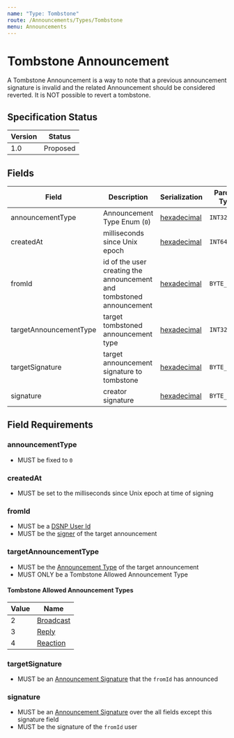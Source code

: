 ```yaml
---
name: "Type: Tombstone"
route: /Announcements/Types/Tombstone
menu: Announcements
---
```


# Tombstone Announcement

A Tombstone Announcement is a way to note that a previous announcement signature is invalid and the related Announcement should be considered reverted.
It is NOT possible to revert a tombstone.

## Specification Status

| Version | Status   |
| ------  | -------- |
| 1.0     | Proposed |

## Fields

| Field | Description | Serialization | Parquet Type | Bloom Filter |
| ----- | ----------- | ------------- | ------------ | ------------ |
| announcementType | Announcement Type Enum (`0`) | [hexadecimal](/Announcements/Overview#hexadecimal) | `INT32` | no |
| createdAt | milliseconds since Unix epoch | [hexadecimal](/Announcements/Overview#hexadecimal) | `INT64` | no
| fromId | id of the user creating the announcement and tombstoned announcement | [hexadecimal](/Announcements/Overview#hexadecimal) | `BYTE_ARRAY` | YES
| targetAnnouncementType | target tombstoned announcement type | [hexadecimal](/Announcements/Overview#hexadecimal) | `INT32` | no |
| targetSignature | target announcement signature to tombstone  | [hexadecimal](/Announcements/Overview#hexadecimal) | `BYTE_ARRAY` | YES
| signature | creator signature | [hexadecimal](/Announcements/Overview#hexadecimal) | `BYTE_ARRAY` | no

## Field Requirements

### announcementType

- MUST be fixed to `0`

### createdAt

- MUST be set to the milliseconds since Unix epoch at time of signing

### fromId

- MUST be a [DSNP User Id](/Identifiers#dsnp-user-id)
- MUST be the [signer](/Announcements/Signatures) of the target announcement

### targetAnnouncementType

- MUST be the [Announcement Type](/Announcements/Overview#announcement-types) of the target announcement
- MUST ONLY be a Tombstone Allowed Announcement Type

#### Tombstone Allowed Announcement Types

| Value | Name |
|------ | ---- |
| 2 | [Broadcast](/Announcement/Types/Broadcast) |
| 3 | [Reply](/Announcement/Types/Reply) |
| 4 | [Reaction](/Announcement/Types/Reaction) |

### targetSignature

- MUST be an [Announcement Signature](/Announcements/Signatures) that the `fromId` has announced

### signature

- MUST be an [Announcement Signature](/Announcements/Signatures) over the all fields except this signature field
- MUST be the signature of the `fromId` user
